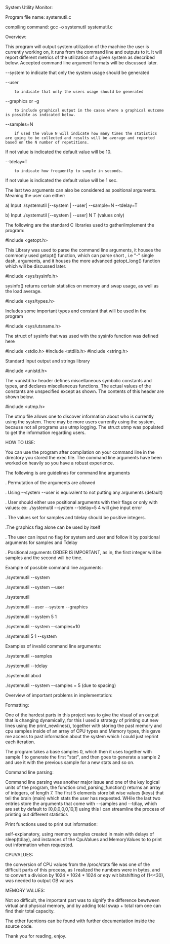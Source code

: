 System Utility Monitor:

Program file name: systemutil.c

compiling command: gcc -o systemutil systemutil.c

Overview:

This program will output system utilization of the machine the user is currently working on, it runs from the command line and outputs to it. It will report different metrics of the utilization of a given system as described below. Accepted command line argument formats will be discussed later.

--system
        to indicate that only the system usage should be generated


--user

        to indicate that only the users usage should be generated


--graphics or -g

        to include graphical output in the cases where a graphical outcome is possible as indicated below.


--samples=N

        if used the value N will indicate how many times the statistics are going to be collected and results will be average and reported based on the N number of repetitions.
If not value is indicated the default value will be 10.

--tdelay=T

        to indicate how frequently to sample in seconds.
If not value is indicated the default value will be 1 sec.


The last two arguments can also be considered as positional arguments. Meaning the user can either:

a) Input ./systemutil [--system | --user] --sample=N --tdelay=T 

b) Input ./systemutil [--system | --user] N T (values only)


The following are the standard C libraries used to gather/implement the program:

#include <getopt.h>

This Library was used to parse the command line arguments, it houses the commonly used getopt() function, which can parse short , i.e "-" single dash, arguments, and it houses the more advanced getopt_long() function which will be discussed later. 

#include <sys/sysinfo.h>

sysinfo() returns certain statistics on memory and swap usage, as
well as the load average.

#include <sys/types.h>

Includes some important types and constant that will be used in the program

#include <sys/utsname.h>

The struct of sysinfo that was used with the sysinfo function was defined here

#include <stdio.h>
#include <stdlib.h>
#include <string.h>

Standard Input output and strings library

#include <unistd.h>

The <unistd.h> header defines miscellaneous symbolic constants
and types, and declares miscellaneous functions. The actual
values of the constants are unspecified except as shown. The
contents of this header are shown below.

#include <utmp.h>

The utmp file allows one to discover information about who is
currently using the system.  There may be more users currently
using the system, because not all programs use utmp logging. The struct utmp was populated to get the information regarding users. 


HOW TO USE: 

You can use the program after compilation on your command line in the directory you stored the exec file. The command line arguments have been worked on heavily so you have a robust experience. 

The following is are guidelines for command line arguments

. Permutation of the arguments are allowed 

. Using --system --user is equivalent to not putting any arguments (default)

. User should either use positional arguments with their flags or only with values:
    ex: ./systemutil --system --tdelay=5 4 will give input error

. The values set for samples and tdelay should be positive integers.

.The graphics flag alone can be used by itself

. The user can input no flag for system and user and follow it by positional arguments for samples and Tdelay

. Positional arguments ORDER IS IMPORTANT, as in, the first integer will be samples and the second will be time. 

Example of possible command line arguments:

./systemutil --system

./systemutil --system --user

./systemutil 

./systemutil --user --system --graphics

./systemutil --system 5 1

./systemutil --system --samples=10 

./systemutil 5 1 --system

Examples of invalid command line arguments:

./systemutil --samples

./systemutil --tdelay

./systemutil abcd

./systemutil --system --samples = 5 (due to spacing)



Overview of important problems in implementation:
 

Formatting:

One of the hardest parts in this project was to give the visual of an output that is changing dynamically, for this I used a strategy of printing out new lines using the print_newlines(), together with storing the past memory and cpu samples inside of an array of CPU types and Memory types, this gave me access to past information about the system which I could just reprint each iteration.

The program takes a base samples 0, which then it uses together with sample 1 to generate the first "stat", and then goes to generate a sample 2 and use it with the previous sample for a new stats and so on.

Command line parsing:

Command line parsing was another major issue and one of the key logical units of the program, the function cmd_parsing_function() returns an array of integers, of length 7. The first 5 elements store bit wise values (keys) that tell the brain (main) which stats the user has requested. WHile the last two entries store the arguments that come with --samples and --tdlay, which are set by default to [0,0,0,0,0,10,1] using this I can streamline the process of printing out different statistics

Print functions used to print out information: 

self-explanatory, using memory samples created in main with delays of sleep(tdlay), and instances of the CpuValues and MemoryValues to 
to print out information when requested.

CPUVALUES:

the conversion of CPU values from the /proc/stats file was one of the difficult parts of this process, as I realized the numbers were in bytes, and to convert a division by 1024 * 1024 * 1024 or eqv wit bitshifting of (1<<30), was needed to output GB values

MEMORY VALUES:

Not so difficult, the important part was to signify the difference bewtween virtual and physical memory, and by adding total swap + total ram one can find their total capacity. 


The other fucntions can be found with further documentation inside the source code.


Thank you for reading, enjoy.











